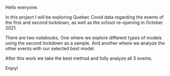 Hello everyone.

In this project I will be exploring Quebec Covid data regarding the events of the first and second lockdown, as well as the school re-opening in October 2021.

There are two notebooks. One where we explore different types of models using the second lockdown as a sample. And another where we analyze the other events with our selected best model.

After this work we take the best method and fully analyze all 3 events.

Enjoy!
